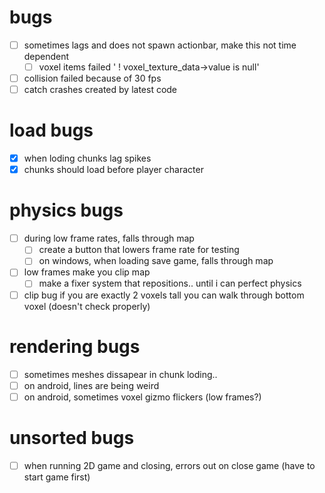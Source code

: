 # bugs

- [ ] sometimes lags and does not spawn actionbar, make this not time dependent
    - [ ] voxel items failed ' ! voxel_texture_data->value is null'
- [ ] collision failed because of 30 fps
- [ ] catch crashes created by latest code

# load bugs
- [x] when loding chunks lag spikes
- [x] chunks should load before player character

# physics bugs
- [ ] during low frame rates, falls through map
    - [ ] create a button that lowers frame rate for testing
    - [ ] on windows, when loading save game, falls through map
- [ ] low frames make you clip map
    - [ ] make a fixer system that repositions.. until i can perfect physics
- [ ] clip bug if you are exactly 2 voxels tall you can walk through bottom voxel (doesn't check properly)

# rendering bugs
- [ ] sometimes meshes dissapear in chunk loding..
- [ ] on android, lines are being weird
- [ ] on android, sometimes voxel gizmo flickers (low frames?)

# unsorted bugs
- [ ] when running 2D game and closing, errors out on close game (have to start game first)
